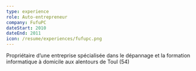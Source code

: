 ```yaml
---
type: experience
role: Auto-entrepreneur
company: FufuPC
dateStart: 2010
dateEnd: 2011
icon: /resume/experiences/fufupc.png
---
```

Propriétaire d’une entreprise spécialisée dans le dépannage et la formation informatique à domicile aux alentours de Toul (54)